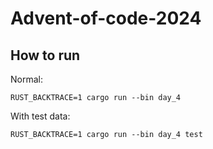 # Advent-of-code-2024

## How to run
Normal:

    RUST_BACKTRACE=1 cargo run --bin day_4

With test data:

    RUST_BACKTRACE=1 cargo run --bin day_4 test
